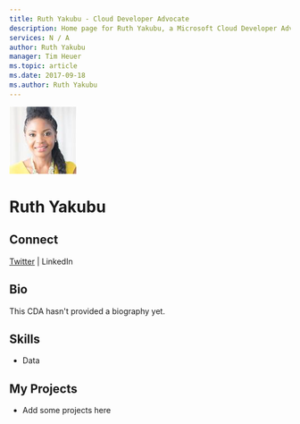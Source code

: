 ```yaml
---
title: Ruth Yakubu - Cloud Developer Advocate
description: Home page for Ruth Yakubu, a Microsoft Cloud Developer Advocate
services: N / A
author: Ruth Yakubu
manager: Tim Heuer
ms.topic: article
ms.date: 2017-09-18
ms.author: Ruth Yakubu
---
```


![Image of Ruth Yakubu](media/profiles/ruth-yakubu.png)

# Ruth Yakubu


## Connect
[Twitter](https://twitter.com/ruthieyakubu) | LinkedIn

## Bio

This CDA hasn't provided a biography yet.

## Skills

* Data


## My Projects

* Add some projects here
